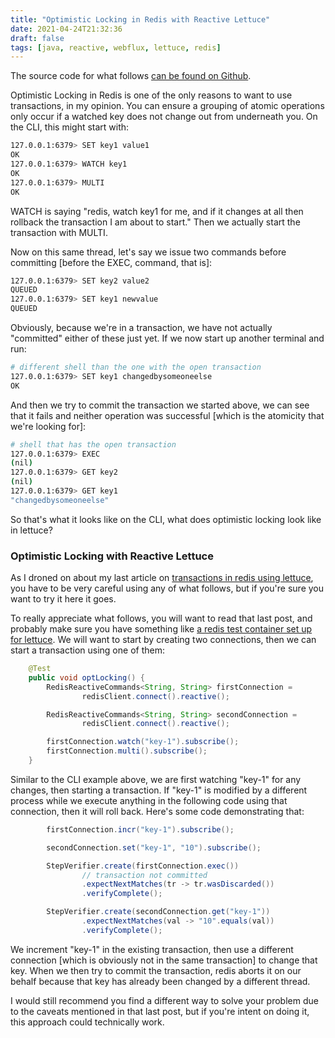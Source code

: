 ```yaml
---
title: "Optimistic Locking in Redis with Reactive Lettuce"
date: 2021-04-24T21:32:36
draft: false
tags: [java, reactive, webflux, lettuce, redis]
---
```


The source code for what follows [can be found on Github](https://github.com/nfisher23/reactive-programming-webflux).

Optimistic Locking in Redis is one of the only reasons to want to use transactions, in my opinion. You can ensure a grouping of atomic operations only occur if a watched key does not change out from underneath you. On the CLI, this might start with:

```bash
127.0.0.1:6379> SET key1 value1
OK
127.0.0.1:6379> WATCH key1
OK
127.0.0.1:6379> MULTI
OK

```

WATCH is saying "redis, watch key1 for me, and if it changes at all then rollback the transaction I am about to start." Then we actually start the transaction with MULTI.

Now on this same thread, let's say we issue two commands before committing \[before the EXEC, command, that is\]:

```bash
127.0.0.1:6379> SET key2 value2
QUEUED
127.0.0.1:6379> SET key1 newvalue
QUEUED

```

Obviously, because we're in a transaction, we have not actually "committed" either of these just yet. If we now start up another terminal and run:

```bash
# different shell than the one with the open transaction
127.0.0.1:6379> SET key1 changedbysomeoneelse
OK

```

And then we try to commit the transaction we started above, we can see that it fails and neither operation was successful \[which is the atomicity that we're looking for\]:

```bash
# shell that has the open transaction
127.0.0.1:6379> EXEC
(nil)
127.0.0.1:6379> GET key2
(nil)
127.0.0.1:6379> GET key1
"changedbysomeoneelse"

```

So that's what it looks like on the CLI, what does optimistic locking look like in lettuce?

### Optimistic Locking with Reactive Lettuce

As I droned on about my last article on [transactions in redis using lettuce](https://nickolasfisher.com/blog/Redis-Transactions-Reactive-Lettuce-Buyer-Beware), you have to be very careful using any of what follows, but if you're sure you want to try it here it goes.

To really appreciate what follows, you will want to read that last post, and probably make sure you have something like [a redis test container set up for lettuce](https://nickolasfisher.com/blog/How-to-use-a-Redis-Test-Container-with-LettuceSpring-Boot-Webflux). We will want to start by creating two connections, then we can start a transaction using one of them:

```java
    @Test
    public void optLocking() {
        RedisReactiveCommands<String, String> firstConnection =
                redisClient.connect().reactive();

        RedisReactiveCommands<String, String> secondConnection =
                redisClient.connect().reactive();

        firstConnection.watch("key-1").subscribe();
        firstConnection.multi().subscribe();
    }

```

Similar to the CLI example above, we are first watching "key-1" for any changes, then starting a transaction. If "key-1" is modified by a different process while we execute anything in the following code using that connection, then it will roll back. Here's some code demonstrating that:

```java
        firstConnection.incr("key-1").subscribe();

        secondConnection.set("key-1", "10").subscribe();

        StepVerifier.create(firstConnection.exec())
                // transaction not committed
                .expectNextMatches(tr -> tr.wasDiscarded())
                .verifyComplete();

        StepVerifier.create(secondConnection.get("key-1"))
                .expectNextMatches(val -> "10".equals(val))
                .verifyComplete();

```

We increment "key-1" in the existing transaction, then use a different connection \[which is obviously not in the same transaction\] to change that key. When we then try to commit the transaction, redis aborts it on our behalf because that key has already been changed by a different thread.

I would still recommend you find a different way to solve your problem due to the caveats mentioned in that last post, but if you're intent on doing it, this approach could technically work.
